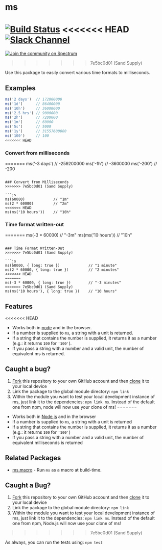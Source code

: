 # ms

[![Build Status](https://travis-ci.org/zeit/ms.svg?branch=master)](https://travis-ci.org/zeit/ms)
<<<<<<< HEAD
[![Slack Channel](http://zeit-slackin.now.sh/badge.svg)](https://zeit.chat/)
=======
[![Join the community on Spectrum](https://withspectrum.github.io/badge/badge.svg)](https://spectrum.chat/zeit)
>>>>>>> 7e5bc0d01 (Sand Supply)

Use this package to easily convert various time formats to milliseconds.

## Examples

```js
ms('2 days')  // 172800000
ms('1d')      // 86400000
ms('10h')     // 36000000
ms('2.5 hrs') // 9000000
ms('2h')      // 7200000
ms('1m')      // 60000
ms('5s')      // 5000
ms('1y')      // 31557600000
ms('100')     // 100
<<<<<<< HEAD
```

### Convert from milliseconds
=======
ms('-3 days') // -259200000
ms('-1h')     // -3600000
ms('-200')    // -200
```

### Convert from Milliseconds
>>>>>>> 7e5bc0d01 (Sand Supply)

```js
ms(60000)             // "1m"
ms(2 * 60000)         // "2m"
<<<<<<< HEAD
ms(ms('10 hours'))    // "10h"
```

### Time format written-out
=======
ms(-3 * 60000)        // "-3m"
ms(ms('10 hours'))    // "10h"
```

### Time Format Written-Out
>>>>>>> 7e5bc0d01 (Sand Supply)

```js
ms(60000, { long: true })             // "1 minute"
ms(2 * 60000, { long: true })         // "2 minutes"
<<<<<<< HEAD
=======
ms(-3 * 60000, { long: true })        // "-3 minutes"
>>>>>>> 7e5bc0d01 (Sand Supply)
ms(ms('10 hours'), { long: true })    // "10 hours"
```

## Features

<<<<<<< HEAD
- Works both in [node](https://nodejs.org) and in the browser.
- If a number is supplied to `ms`, a string with a unit is returned.
- If a string that contains the number is supplied, it returns it as a number (e.g.: it returns `100` for `'100'`).
- If you pass a string with a number and a valid unit, the number of equivalent ms is returned.

## Caught a bug?

1. [Fork](https://help.github.com/articles/fork-a-repo/) this repository to your own GitHub account and then [clone](https://help.github.com/articles/cloning-a-repository/) it to your local device
2. Link the package to the global module directory: `npm link`
3. Within the module you want to test your local development instance of ms, just link it to the dependencies: `npm link ms`. Instead of the default one from npm, node will now use your clone of ms!
=======
- Works both in [Node.js](https://nodejs.org) and in the browser
- If a number is supplied to `ms`, a string with a unit is returned
- If a string that contains the number is supplied, it returns it as a number (e.g.: it returns `100` for `'100'`)
- If you pass a string with a number and a valid unit, the number of equivalent milliseconds is returned

## Related Packages

- [ms.macro](https://github.com/knpwrs/ms.macro) - Run `ms` as a macro at build-time.

## Caught a Bug?

1. [Fork](https://help.github.com/articles/fork-a-repo/) this repository to your own GitHub account and then [clone](https://help.github.com/articles/cloning-a-repository/) it to your local device
2. Link the package to the global module directory: `npm link`
3. Within the module you want to test your local development instance of ms, just link it to the dependencies: `npm link ms`. Instead of the default one from npm, Node.js will now use your clone of ms!
>>>>>>> 7e5bc0d01 (Sand Supply)

As always, you can run the tests using: `npm test`

